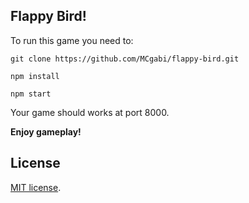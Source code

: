 ## Flappy Bird! 
To run this game you need to: 

`git clone https://github.com/MCgabi/flappy-bird.git` 

`npm install`

`npm start`

Your game should works at port 8000.

**Enjoy gameplay!**

## License
[MIT license](https://opensource.org/licenses/MIT).
